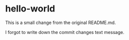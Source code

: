 # hello-world

This is a small change from the original README.md.

I forgot to write down the commit changes text message.
